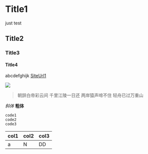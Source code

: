 # Title1
just test


## Title2
### Title3
#### Title4
abcdefghijk
[SiteUrl1](https://www.baidu.com/)

![](https://img2.baidu.com/it/u=3857924215,632283354&fm=253&fmt=auto&app=120&f=JPEG?w=1191&h=800)

>朝辞白帝彩云间
>千里江陵一日还
>两岸猿声啼不住
>轻舟已过万重山

*斜体* 
**粗体**
```
code1
code2
code3
```


| col1  | col2 |  col3
|-------|---- |-------
| a     |    N | DD
